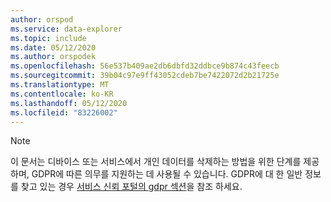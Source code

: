 ```yaml
---
author: orspod
ms.service: data-explorer
ms.topic: include
ms.date: 05/12/2020
ms.author: orspodek
ms.openlocfilehash: 56e537b409ae2db6dbfd32ddbce9b874c43feecb
ms.sourcegitcommit: 39b04c97e9ff43052cdeb7be7422072d2b21725e
ms.translationtype: MT
ms.contentlocale: ko-KR
ms.lasthandoff: 05/12/2020
ms.locfileid: "83226002"
---
```

>[!Note] 
> 이 문서는 디바이스 또는 서비스에서 개인 데이터를 삭제하는 방법을 위한 단계를 제공하며, GDPR에 따른 의무를 지원하는 데 사용될 수 있습니다. GDPR에 대 한 일반 정보를 찾고 있는 경우 [서비스 신뢰 포털의 gdpr 섹션](https://servicetrust.microsoft.com/ViewPage/GDPRGetStarted)을 참조 하세요.
